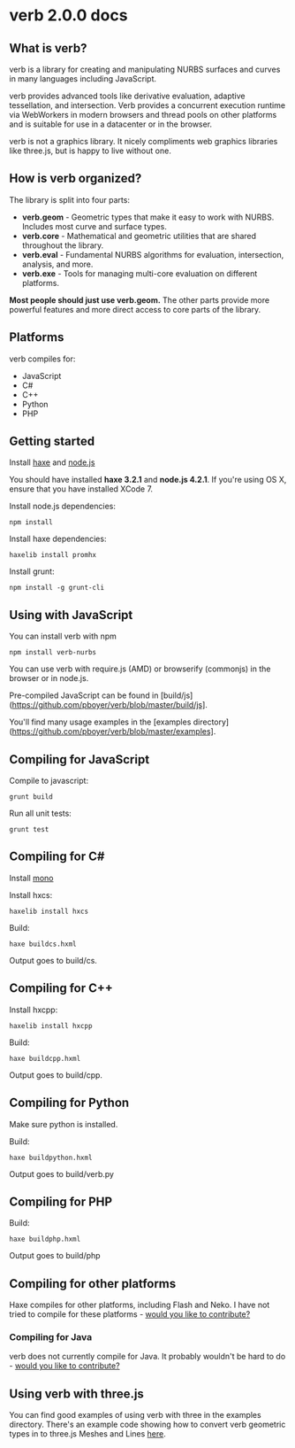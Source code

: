 # verb 2.0.0 docs

## What is verb?

verb is a library for creating and manipulating NURBS surfaces and curves in many languages including JavaScript.

verb provides advanced tools like derivative evaluation, adaptive tessellation, and intersection. Verb provides a 
concurrent execution runtime via WebWorkers in modern browsers and thread pools on other platforms and is suitable 
for use in a datacenter or in the browser.

verb is not a graphics library. It nicely compliments web graphics libraries like three.js, but is happy to live without
one.

## How is verb organized?

The library is split into four parts:

* **verb.geom** - Geometric types that make it easy to work with NURBS. Includes most curve and surface types.
* **verb.core** - Mathematical and geometric utilities that are shared throughout the library.
* **verb.eval** - Fundamental NURBS algorithms for evaluation, intersection, analysis, and more.
* **verb.exe** - Tools for managing multi-core evaluation on different platforms.

**Most people should just use verb.geom.** The other parts provide more powerful features and more direct access to 
core parts of the library.

## Platforms

verb compiles for:

* JavaScript
* C#
* C++
* Python
* PHP

## Getting started

Install <a href="http://haxe.org/">haxe</a> and <a href="http://haxe.org/">node.js</a>

You should have installed **haxe 3.2.1** and **node.js 4.2.1**. If you're using OS X, ensure that you have installed XCode 7.

Install node.js dependencies:

	npm install

Install haxe dependencies:

	haxelib install promhx

Install grunt:

	npm install -g grunt-cli

## Using with JavaScript

You can install verb with npm
    
    npm install verb-nurbs
    
You can use verb with require.js (AMD) or browserify (commonjs) in the browser or in node.js.

Pre-compiled JavaScript can be found in [build/js](https://github.com/pboyer/verb/blob/master/build/js].

You'll find many usage examples in the [examples directory](https://github.com/pboyer/verb/blob/master/examples].

## Compiling for JavaScript

Compile to javascript:

	grunt build

Run all unit tests:

	grunt test

## Compiling for C&#35;
 
Install [mono](http://www.mono-project.com/docs/getting-started/install/)

Install hxcs:

    haxelib install hxcs
    
Build:

    haxe buildcs.hxml
    
Output goes to build/cs.

## Compiling for C++

Install hxcpp:

    haxelib install hxcpp
    
Build:

    haxe buildcpp.hxml

Output goes to build/cpp. 

## Compiling for Python

Make sure python is installed.

Build:

    haxe buildpython.hxml
    
Output goes to build/verb.py

## Compiling for PHP

Build:

    haxe buildphp.hxml
    
Output goes to build/php

## Compiling for other platforms

Haxe compiles for other platforms, including Flash and Neko. I have not tried to compile for these platforms - [would you like to contribute?](http://github.com/pboyer/verb)

### Compiling for Java

verb does not currently compile for Java. It probably wouldn't be hard to do - [would you like to contribute?](http://github.com/pboyer/verb)
    
## Using verb with three.js

You can find good examples of using verb with three in the examples directory. There's an example code showing how
to convert verb geometric types in to three.js Meshes and Lines [here](https://github.com/pboyer/verb/blob/master/examples/js/verbToThreeConversion.js).